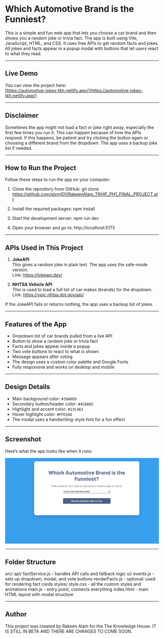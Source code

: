 # Which Automotive Brand is the Funniest?

This is a simple and fun web app that lets you choose a car brand and then shows you a random joke or trivia fact. The app is built using Vite, JavaScript, HTML, and CSS. It uses free APIs to get random facts and jokes. All jokes and facts appear in a popup modal with buttons that let users react to what they read.

---

## Live Demo

You can view the project here:  
[https://automotive-jokes-tkh.netlify.app/](https://automotive-jokes-tkh.netlify.app/)

---

## Disclaimer

Sometimes the app might not load a fact or joke right away, especially the first few times you run it. This can happen because of how the APIs respond. If this happens, be patient and try clicking the button again or choosing a different brand from the dropdown. The app uses a backup joke list if needed.

---

## How to Run the Project

Follow these steps to run the app on your computer:

1. Clone the repository from GitHub:
git clone https://github.com/alxm101/RakeenAlam_TKHIF_PH1_FINAL_PROJECT.git


2. Install the required packages:
npm install


3. Start the development server:
npm run dev


4. Open your browser and go to:
http://localhost:5173


---

## APIs Used in This Project

1. **JokeAPI**  
This gives a random joke in plain text. The app uses the safe-mode version.  
Link: https://jokeapi.dev/

2. **NHTSA Vehicle API**  
This is used to load a full list of car makes (brands) for the dropdown.  
Link: https://vpic.nhtsa.dot.gov/api/

If the JokeAPI fails or returns nothing, the app uses a backup list of jokes.

---

## Features of the App

- Dropdown list of car brands pulled from a live API
- Button to show a random joke or trivia fact
- Facts and jokes appear inside a popup
- Two vote buttons to react to what is shown
- Message appears after voting
- The design uses a custom color palette and Google Fonts
- Fully responsive and works on desktop and mobile

----------

## Design Details

- Main background color: `#39A0ED`
- Secondary button/header color: `#4C6085`
- Highlight and accent color: `#13C4A3`
- Hover highlight color: `#FFD166`
- The modal uses a handwriting-style font for a fun effect

----------

## Screenshot

Here’s what the app looks like when it runs:

![screenshot](screenshot.png)


----------
## Folder Structure

src/
api/
factService.js - handles API calls and fallback logic
ui/
events.js - sets up dropdown, modal, and vote buttons
renderFacts.js - optional: used for rendering fact cards
styles/
style.css - all the custom styles and animations
main.js - entry point, connects everything
index.html - main HTML layout with modal structure


---

## Author

This project was created by Rakeen Alam for the The Knowledge House. IT IS STILL IN BETA AND THERE ARE CHANGES TO COME SOON.

